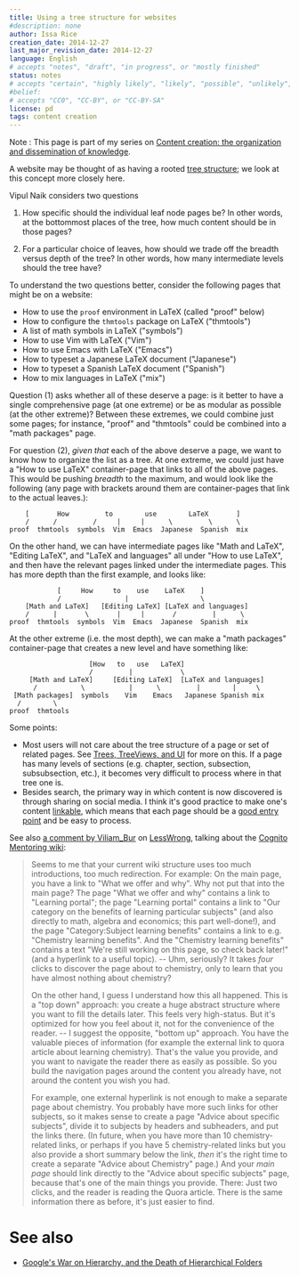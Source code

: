 ```yaml
---
title: Using a tree structure for websites
#description: none
author: Issa Rice
creation_date: 2014-12-27
last_major_revision_date: 2014-12-27
language: English
# accepts "notes", "draft", "in progress", or "mostly finished"
status: notes
# accepts "certain", "highly likely", "likely", "possible", "unlikely", "highly unlikely", "remote", "impossible", "log", "emotional", or "fiction"
#belief: 
# accepts "CC0", "CC-BY", or "CC-BY-SA"
license: pd
tags: content creation
---
```


Note
:    This page is part of my series on [Content creation: the organization and dissemination of knowledge]().

A website may be thought of as having a rooted [tree structure](http://en.wikipedia.org/wiki/Tree_%28graph_theory%29); we look at this concept more closely here.

Vipul Naik considers two questions

1. How specific should the individual leaf node pages be?
In other words, at the bottommost places of the tree, how much content should be in those pages?

2. For a particular choice of leaves, how should we trade off the breadth versus depth of the tree?
In other words, how many intermediate levels should the tree have?

To understand the two questions better, consider the following pages that might be on a website:

- How to use the `proof` environment  in LaTeX (called "proof" below)
- How to configure the `thmtools` package on LaTeX ("thmtools")
- A list of math symbols in LaTeX ("symbols")
- How to use Vim with LaTeX ("Vim")
- How to use Emacs with LaTeX ("Emacs")
- How to typeset a Japanese LaTeX document ("Japanese")
- How to typeset a Spanish LaTeX document ("Spanish")
- How to mix languages in LaTeX ("mix")

Question (1) asks whether all of these deserve a page: is it better to have a single comprehensive page (at one extreme) or be as modular as possible (at the other extreme)?
Between these extremes, we could combine just some pages; for instance, "proof" and "thmtools" could be combined into a "math packages" page.

For question (2), *given that* each of the above deserve a page, we want to know how to organize the list as a tree.
At one extreme, we could just have a "How to use LaTeX" container-page that links to all of the above pages.
This would be pushing *breadth* to the maximum, and would look like the following (any page with brackets around them are container-pages that link to the actual leaves.):

```
    [       How         to        use        LaTeX       ]
    /      /         /     |     |      \         \      \
proof  thmtools  symbols  Vim  Emacs  Japanese  Spanish  mix
```

On the other hand, we can have intermediate pages like "Math and LaTeX", "Editing LaTeX", and "LaTeX and languages" all under "How to use LaTeX", and then have the relevant pages linked under the intermediate pages.
This has more depth than the first example, and looks like:

```
            [     How     to    use    LaTeX    ]
            /                |                  \
    [Math and LaTeX]   [Editing LaTeX] [LaTeX and languages]
    /      |       \       |     |       /         |      \
proof  thmtools  symbols  Vim  Emacs  Japanese  Spanish  mix
```

At the other extreme (i.e. the most depth), we can make a "math packages" container-page that creates a new level and have something like:

````
                    [How   to   use   LaTeX]
                    /         |            \
     [Math and LaTeX]     [Editing LaTeX]  [LaTeX and languages]
      /           \           |      \         |        |     \
 [Math packages]  symbols    Vim    Emacs   Japanese Spanish mix
  /        \
proof  thmtools
````

Some points:

- Most users will not care about the tree structure of a page or set of related pages.
See [Trees, TreeViews, and UI](http://blog.codinghorror.com/trees-treeviews-and-ui/) for more on this.
If a page has many levels of sections (e.g. chapter, section, subsection, subsubsection, etc.), it becomes very difficult to process where in that tree one is.
- Besides search, the primary way in which content is now discovered is through sharing on social media.
I think it's good practice to make one's content [linkable](linkability), which means that each page should be a [good entry point]() and be easy to process.

See also [a comment by Viliam_Bur](http://lesswrong.com/lw/k8q/moving_on_from_cognito_mentoring/ax6q) on [LessWrong](), talking about the [Cognito Mentoring wiki](http://info.cognitomentoring.org/wiki/Main_Page):


> Seems to me that your current wiki structure uses too much
> introductions, too much redirection. For example: On the main page, you
> have a link to "What we offer and why". Why not put that into the main
> page? The page "What we offer and why" contains a link to "Learning
> portal"; the page "Learning portal" contains a link to "Our category on
> the benefits of learning particular subjects" (and also directly to
> math, algebra and economics; this part well-done!), and the page
> "Category:Subject learning benefits" contains a link to e.g. "Chemistry
> learning benefits". And the "Chemistry learning benefits" contains a
> text "We're still working on this page, so check back later!" (and a
> hyperlink to a useful topic). -- Uhm, seriously? It takes *four* clicks
> to discover the page about to chemistry, only to learn that you have
> almost nothing about chemistry?
> 
> On the other hand, I guess I understand how this all happened. This is a
> "top down" approach: you create a huge abstract structure where you want
> to fill the details later. This feels very high-status. But it's
> optimized for how you feel about it, not for the convenience of the
> reader. -- I suggest the opposite, "bottom up" approach. You have the
> valuable pieces of information (for example the external link to quora
> article about learning chemistry). That's the value you provide, and you
> want to navigate the reader there as easily as possible. So you build
> the navigation pages around the content you already have, not around the
> content you wish you had.
> 
> For example, one external hyperlink is not enough to make a separate
> page about chemistry. You probably have more such links for other
> subjects, so it makes sense to create a page "Advice about specific
> subjects", divide it to subjects by headers and subheaders, and put the
> links there. (In future, when you have more than 10 chemistry-related
> links, or perhaps if you have 5 chemistry-related links but you also
> provide a short summary below the link, *then* it's the right time to
> create a separate "Advice about Chemistry" page.) And your *main page*
> should link directly to the "Advice about specific subjects" page,
> because that's one of the main things you provide. There: Just two
> clicks, and the reader is reading the Quora article. There is the same
> information there as before, it's just easier to find.

# See also

- [Google's War on Hierarchy, and the Death of Hierarchical Folders](https://web.archive.org/web/20060106062021/http://www.microcontentnews.com/articles/deathofhierarchy.htm)
